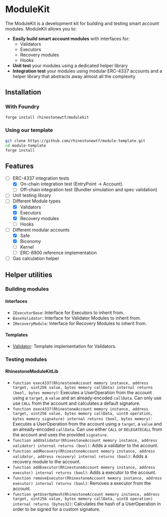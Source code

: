 # ModuleKit

The ModuleKit is a development kit for building and testing smart account modules. ModuleKit allows you to:

- **Easily build smart account modules** with interfaces for:
  - Validators
  - Executors
  - Recovery modules
  - Hooks
- **Unit test** your modules using a dedicated helper library
- **Integration test** your modules using modular ERC-4337 accounts and a helper library that abstracts away almost all the complexity

## Installation

### With Foundry

```bash
forge install rhinestonewtf/modulekit
```

### Using our template

```bash
git clone https://github.com/rhinestonewtf/module-template.git
cd module-template
forge install
```

## Features

- [ ] ERC-4337 integration tests
  - [x] On-chain integration test (EntryPoint -> Account)
  - [ ] Off-chain integration test (Bundler simulation and spec validation)
- [ ] Unit testing library
- [ ] Different Module types
  - [x] Validators
  - [x] Executors
  - [x] Recovery modules
  - [ ] Hooks
- [ ] Different modular accounts
  - [x] Safe
  - [x] Biconomy
  - [ ] Kernel
  - [ ] ERC-6900 reference implementation
- [ ] Gas calculation helper

## Helper utilities

### Building modules

#### Interfaces

- `IExecutorBase`: Interface for Executors to inherit from.
- `BaseValidator`: Interface for Validator Modules to inherit from.
- `IRecoveryModule`: Interface for Recovery Modules to inherit from.

#### Templates

- [Validator](https://github.com/rhinestonewtf/module-template/blob/main/src/validators/ValidatorTemplate.sol): Template implementation for Validators.

### Testing modules

#### RhinestoneModuleKitLib

- `function exec4337(RhinestoneAccount memory instance, address target, uint256 value, bytes memory callData) internal returns (bool, bytes memory)`: Executes a UserOperation from the account using a `target`, a `value` and an already-encoded `callData`. Can only use use `CALL` from the account and calculates a default signature.
- `function exec4337(RhinestoneAccount memory instance, address target, uint256 value, bytes memory callData, uint8 operation, bytes memory signature) internal returns (bool, bytes memory)`: Executes a UserOperation from the account using a `target`, a `value` and an already-encoded `callData`. Can use either `CALL` or `DELEGATECALL` from the account and uses the provided `signature`.
- `function addValidator(RhinestoneAccount memory instance, address validator) internal returns (bool)`: Adds a validator to the account.
- `function addRecovery(RhinestoneAccount memory instance, address validator, address recovery) internal returns (bool)`: Adds a recovery module to the account.
- `function addExecutor(RhinestoneAccount memory instance, address executor) internal returns (bool)`: Adds a executor to the account.
- `function removeExecutor(RhinestoneAccount memory instance, address executor) internal returns (bool)`: Removes a executor from the account.
- `function getUserOpHash(RhinestoneAccount memory instance, address target, uint256 value, bytes memory callData, uint8 operation) internal returns (bytes32)`: Calculates the hash of a UserOperation in order to be signed for a custom signature.
